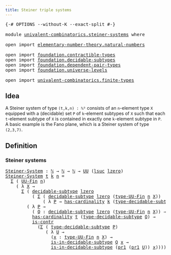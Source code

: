```yaml
---
title: Steiner triple systems
---
```


<pre class="Agda"><a id="48" class="Symbol">{-#</a> <a id="52" class="Keyword">OPTIONS</a> <a id="60" class="Pragma">--without-K</a> <a id="72" class="Pragma">--exact-split</a> <a id="86" class="Symbol">#-}</a>

<a id="91" class="Keyword">module</a> <a id="98" href="univalent-combinatorics.steiner-systems.html" class="Module">univalent-combinatorics.steiner-systems</a> <a id="138" class="Keyword">where</a>

<a id="145" class="Keyword">open</a> <a id="150" class="Keyword">import</a> <a id="157" href="elementary-number-theory.natural-numbers.html" class="Module">elementary-number-theory.natural-numbers</a>

<a id="199" class="Keyword">open</a> <a id="204" class="Keyword">import</a> <a id="211" href="foundation.contractible-types.html" class="Module">foundation.contractible-types</a>
<a id="241" class="Keyword">open</a> <a id="246" class="Keyword">import</a> <a id="253" href="foundation.decidable-subtypes.html" class="Module">foundation.decidable-subtypes</a>
<a id="283" class="Keyword">open</a> <a id="288" class="Keyword">import</a> <a id="295" href="foundation.dependent-pair-types.html" class="Module">foundation.dependent-pair-types</a>
<a id="327" class="Keyword">open</a> <a id="332" class="Keyword">import</a> <a id="339" href="foundation.universe-levels.html" class="Module">foundation.universe-levels</a>

<a id="367" class="Keyword">open</a> <a id="372" class="Keyword">import</a> <a id="379" href="univalent-combinatorics.finite-types.html" class="Module">univalent-combinatorics.finite-types</a>
</pre>
## Idea

A Steiner system of type `(t,k,n) : ℕ³` consists of an `n`-element type `X` equipped with a (decidable) set `P` of `k`-element subtypes of `X` such that each `t`-element subtype of `X` is contained in exactly one `k`-element subtype in `P`. A basic example is the Fano plane, which is a Steiner system of type `(2,3,7)`.

## Definition

### Steiner systems

<pre class="Agda"><a id="Steiner-System"></a><a id="796" href="univalent-combinatorics.steiner-systems.html#796" class="Function">Steiner-System</a> <a id="811" class="Symbol">:</a> <a id="813" href="elementary-number-theory.natural-numbers.html#1530" class="Datatype">ℕ</a> <a id="815" class="Symbol">→</a> <a id="817" href="elementary-number-theory.natural-numbers.html#1530" class="Datatype">ℕ</a> <a id="819" class="Symbol">→</a> <a id="821" href="elementary-number-theory.natural-numbers.html#1530" class="Datatype">ℕ</a> <a id="823" class="Symbol">→</a> <a id="825" href="foundation-core.universe-levels.html#235" class="Primitive">UU</a> <a id="828" class="Symbol">(</a><a id="829" href="Agda.Primitive.html#780" class="Primitive">lsuc</a> <a id="834" href="Agda.Primitive.html#764" class="Primitive">lzero</a><a id="839" class="Symbol">)</a>
<a id="841" href="univalent-combinatorics.steiner-systems.html#796" class="Function">Steiner-System</a> <a id="856" href="univalent-combinatorics.steiner-systems.html#856" class="Bound">t</a> <a id="858" href="univalent-combinatorics.steiner-systems.html#858" class="Bound">k</a> <a id="860" href="univalent-combinatorics.steiner-systems.html#860" class="Bound">n</a> <a id="862" class="Symbol">=</a>
  <a id="866" href="foundation-core.dependent-pair-types.html#515" class="Record">Σ</a> <a id="868" class="Symbol">(</a> <a id="870" href="univalent-combinatorics.finite-types.html#5852" class="Function">UU-Fin</a> <a id="877" href="univalent-combinatorics.steiner-systems.html#860" class="Bound">n</a><a id="878" class="Symbol">)</a>
    <a id="884" class="Symbol">(</a> <a id="886" class="Symbol">λ</a> <a id="888" href="univalent-combinatorics.steiner-systems.html#888" class="Bound">X</a> <a id="890" class="Symbol">→</a>
      <a id="898" href="foundation-core.dependent-pair-types.html#515" class="Record">Σ</a> <a id="900" class="Symbol">(</a> <a id="902" href="foundation.decidable-subtypes.html#1803" class="Function">decidable-subtype</a> <a id="920" href="Agda.Primitive.html#764" class="Primitive">lzero</a>
          <a id="936" class="Symbol">(</a> <a id="938" href="foundation-core.dependent-pair-types.html#515" class="Record">Σ</a> <a id="940" class="Symbol">(</a> <a id="942" href="foundation.decidable-subtypes.html#1803" class="Function">decidable-subtype</a> <a id="960" href="Agda.Primitive.html#764" class="Primitive">lzero</a> <a id="966" class="Symbol">(</a><a id="967" href="univalent-combinatorics.finite-types.html#5914" class="Function">type-UU-Fin</a> <a id="979" href="univalent-combinatorics.steiner-systems.html#860" class="Bound">n</a> <a id="981" href="univalent-combinatorics.steiner-systems.html#888" class="Bound">X</a><a id="982" class="Symbol">))</a>
              <a id="999" class="Symbol">(</a> <a id="1001" class="Symbol">λ</a> <a id="1003" href="univalent-combinatorics.steiner-systems.html#1003" class="Bound">P</a> <a id="1005" class="Symbol">→</a> <a id="1007" href="univalent-combinatorics.finite-types.html#5208" class="Function">has-cardinality</a> <a id="1023" href="univalent-combinatorics.steiner-systems.html#858" class="Bound">k</a> <a id="1025" class="Symbol">(</a><a id="1026" href="foundation.decidable-subtypes.html#2791" class="Function">type-decidable-subtype</a> <a id="1049" href="univalent-combinatorics.steiner-systems.html#1003" class="Bound">P</a><a id="1050" class="Symbol">))))</a>
        <a id="1063" class="Symbol">(</a> <a id="1065" class="Symbol">λ</a> <a id="1067" href="univalent-combinatorics.steiner-systems.html#1067" class="Bound">P</a> <a id="1069" class="Symbol">→</a>
          <a id="1081" class="Symbol">(</a> <a id="1083" href="univalent-combinatorics.steiner-systems.html#1083" class="Bound">Q</a> <a id="1085" class="Symbol">:</a> <a id="1087" href="foundation.decidable-subtypes.html#1803" class="Function">decidable-subtype</a> <a id="1105" href="Agda.Primitive.html#764" class="Primitive">lzero</a> <a id="1111" class="Symbol">(</a><a id="1112" href="univalent-combinatorics.finite-types.html#5914" class="Function">type-UU-Fin</a> <a id="1124" href="univalent-combinatorics.steiner-systems.html#860" class="Bound">n</a> <a id="1126" href="univalent-combinatorics.steiner-systems.html#888" class="Bound">X</a><a id="1127" class="Symbol">))</a> <a id="1130" class="Symbol">→</a>
          <a id="1142" href="univalent-combinatorics.finite-types.html#5208" class="Function">has-cardinality</a> <a id="1158" href="univalent-combinatorics.steiner-systems.html#856" class="Bound">t</a> <a id="1160" class="Symbol">(</a><a id="1161" href="foundation.decidable-subtypes.html#2791" class="Function">type-decidable-subtype</a> <a id="1184" href="univalent-combinatorics.steiner-systems.html#1083" class="Bound">Q</a><a id="1185" class="Symbol">)</a> <a id="1187" class="Symbol">→</a>
          <a id="1199" href="foundation-core.contractible-types.html#1006" class="Function">is-contr</a>
            <a id="1220" class="Symbol">(</a><a id="1221" href="foundation-core.dependent-pair-types.html#515" class="Record">Σ</a> <a id="1223" class="Symbol">(</a> <a id="1225" href="foundation.decidable-subtypes.html#2791" class="Function">type-decidable-subtype</a> <a id="1248" href="univalent-combinatorics.steiner-systems.html#1067" class="Bound">P</a><a id="1249" class="Symbol">)</a>
               <a id="1266" class="Symbol">(</a> <a id="1268" class="Symbol">λ</a> <a id="1270" href="univalent-combinatorics.steiner-systems.html#1270" class="Bound">U</a> <a id="1272" class="Symbol">→</a>
                 <a id="1291" class="Symbol">(</a><a id="1292" href="univalent-combinatorics.steiner-systems.html#1292" class="Bound">x</a> <a id="1294" class="Symbol">:</a> <a id="1296" href="univalent-combinatorics.finite-types.html#5914" class="Function">type-UU-Fin</a> <a id="1308" href="univalent-combinatorics.steiner-systems.html#860" class="Bound">n</a> <a id="1310" href="univalent-combinatorics.steiner-systems.html#888" class="Bound">X</a><a id="1311" class="Symbol">)</a> <a id="1313" class="Symbol">→</a>
                 <a id="1332" href="foundation.decidable-subtypes.html#2370" class="Function">is-in-decidable-subtype</a> <a id="1356" href="univalent-combinatorics.steiner-systems.html#1083" class="Bound">Q</a> <a id="1358" href="univalent-combinatorics.steiner-systems.html#1292" class="Bound">x</a> <a id="1360" class="Symbol">→</a>
                 <a id="1379" href="foundation.decidable-subtypes.html#2370" class="Function">is-in-decidable-subtype</a> <a id="1403" class="Symbol">(</a><a id="1404" href="foundation-core.dependent-pair-types.html#605" class="Field">pr1</a> <a id="1408" class="Symbol">(</a><a id="1409" href="foundation-core.dependent-pair-types.html#605" class="Field">pr1</a> <a id="1413" href="univalent-combinatorics.steiner-systems.html#1270" class="Bound">U</a><a id="1414" class="Symbol">))</a> <a id="1417" href="univalent-combinatorics.steiner-systems.html#1292" class="Bound">x</a><a id="1418" class="Symbol">))))</a>
</pre>